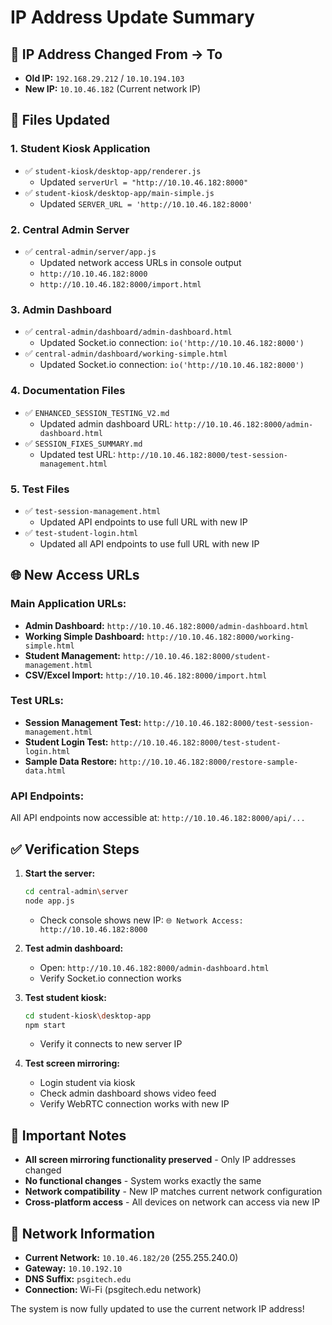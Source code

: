 # IP Address Update Summary

## 🔄 **IP Address Changed From → To**
- **Old IP:** `192.168.29.212` / `10.10.194.103`
- **New IP:** `10.10.46.182` (Current network IP)

## 📁 **Files Updated**

### **1. Student Kiosk Application**
- ✅ `student-kiosk/desktop-app/renderer.js`
  - Updated `serverUrl = "http://10.10.46.182:8000"`
- ✅ `student-kiosk/desktop-app/main-simple.js`
  - Updated `SERVER_URL = 'http://10.10.46.182:8000'`

### **2. Central Admin Server**
- ✅ `central-admin/server/app.js`
  - Updated network access URLs in console output
  - `http://10.10.46.182:8000`
  - `http://10.10.46.182:8000/import.html`

### **3. Admin Dashboard**
- ✅ `central-admin/dashboard/admin-dashboard.html`
  - Updated Socket.io connection: `io('http://10.10.46.182:8000')`
- ✅ `central-admin/dashboard/working-simple.html`
  - Updated Socket.io connection: `io('http://10.10.46.182:8000')`

### **4. Documentation Files**
- ✅ `ENHANCED_SESSION_TESTING_V2.md`
  - Updated admin dashboard URL: `http://10.10.46.182:8000/admin-dashboard.html`
- ✅ `SESSION_FIXES_SUMMARY.md`
  - Updated test URL: `http://10.10.46.182:8000/test-session-management.html`

### **5. Test Files**
- ✅ `test-session-management.html`
  - Updated API endpoints to use full URL with new IP
- ✅ `test-student-login.html`
  - Updated all API endpoints to use full URL with new IP

## 🌐 **New Access URLs**

### **Main Application URLs:**
- **Admin Dashboard:** `http://10.10.46.182:8000/admin-dashboard.html`
- **Working Simple Dashboard:** `http://10.10.46.182:8000/working-simple.html`
- **Student Management:** `http://10.10.46.182:8000/student-management.html`
- **CSV/Excel Import:** `http://10.10.46.182:8000/import.html`

### **Test URLs:**
- **Session Management Test:** `http://10.10.46.182:8000/test-session-management.html`
- **Student Login Test:** `http://10.10.46.182:8000/test-student-login.html`
- **Sample Data Restore:** `http://10.10.46.182:8000/restore-sample-data.html`

### **API Endpoints:**
All API endpoints now accessible at: `http://10.10.46.182:8000/api/...`

## ✅ **Verification Steps**

1. **Start the server:**
   ```bash
   cd central-admin\server
   node app.js
   ```
   - Check console shows new IP: `🌐 Network Access: http://10.10.46.182:8000`

2. **Test admin dashboard:**
   - Open: `http://10.10.46.182:8000/admin-dashboard.html`
   - Verify Socket.io connection works

3. **Test student kiosk:**
   ```bash
   cd student-kiosk\desktop-app
   npm start
   ```
   - Verify it connects to new server IP

4. **Test screen mirroring:**
   - Login student via kiosk
   - Check admin dashboard shows video feed
   - Verify WebRTC connection works with new IP

## 🚨 **Important Notes**

- **All screen mirroring functionality preserved** - Only IP addresses changed
- **No functional changes** - System works exactly the same
- **Network compatibility** - New IP matches current network configuration
- **Cross-platform access** - All devices on network can access via new IP

## 🔧 **Network Information**
- **Current Network:** `10.10.46.182/20` (255.255.240.0)
- **Gateway:** `10.10.192.10`
- **DNS Suffix:** `psgitech.edu`
- **Connection:** Wi-Fi (psgitech.edu network)

The system is now fully updated to use the current network IP address!
